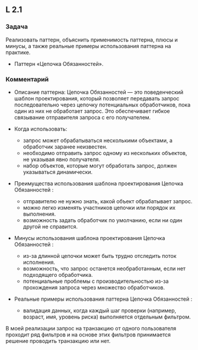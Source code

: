 ## L 2.1

### Задача
Реализовать паттерн, объяснить применимость паттерна, плюсы и минусы, 
а также реальные примеры использования паттерна на практике.
* Паттерн «Цепочка Обязанностей».

### Комментарий
* Описание паттерна:
  Цепочка Обязанностей —  это поведенческий шаблон проектирования, который позволяет передавать запрос последовательно 
  через цепочку потенциальных обработчиков, пока один из них не обработает запрос. Это обеспечивает гибкое связывание отправителя запроса с его получателем.

* Когда использовать:
  - запрос может обрабатываться несколькими объектами, а обработчик заранее неизвестен.
  - необходимо отправить запрос одному из нескольких объектов, не указывая явно получателя. 
  - набор объектов, которые могут обработать запрос, должен указываться динамически.

* Преимущества использования шаблона проектирования Цепочка Обязанностей :
  - отправителю не нужно знать, какой объект обрабатывает запрос.
  - можно легко изменять участников цепочки или порядок их выполнения.
  - возможность задать обработчик по умолчанию, если ни один другой не справится.

* Минусы использования шаблона проектирования Цепочка Обязанностей :
  - из-за длинной цепочки может быть трудно отследить поток исполнения.
  - возможность, что запрос останется необработанным, если нет подходящего обработчика.
  - потенциальные проблемы с производительностью из-за прохождения запроса через множество обработчиков.

* Реальные примеры использования паттерна Цепочка Обязанностей :
  - валидация данных, когда каждый шаг проверки (например, возраст, имя, уровень риска) выполняется отдельным фильтром.


В моей реализации запрос на транзакцию от одного пользователя проходит ряд фильтров и на основе этих фильтров принимается решение проводить транзакцию или нет.